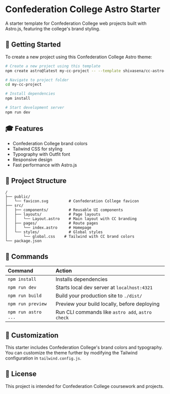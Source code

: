 # Confederation College Astro Starter

A starter template for Confederation College web projects built with Astro.js, featuring the college's brand styling.

## 🚀 Getting Started

To create a new project using this Confederation College Astro theme:

```bash
# Create a new project using this template
npm create astro@latest my-cc-project -- --template shivasena/cc-astro-confederation-theme

# Navigate to project folder
cd my-cc-project

# Install dependencies
npm install

# Start development server
npm run dev
```

## 🎓 Features

- Confederation College brand colors
- Tailwind CSS for styling
- Typography with Outfit font
- Responsive design
- Fast performance with Astro.js

## 🚀 Project Structure

```text
/
├── public/
│   └── favicon.svg         # Confederation College favicon
├── src/
│   ├── components/         # Reusable UI components
│   ├── layouts/            # Page layouts
│   │   └── Layout.astro    # Main layout with CC branding
│   ├── pages/              # Route pages
│   │   └── index.astro     # Homepage
│   └── styles/             # Global styles
│       └── global.css    # Tailwind with CC brand colors
└── package.json
```

## 🧞 Commands

| Command             | Action                                           |
| :------------------ | :----------------------------------------------- |
| `npm install`       | Installs dependencies                            |
| `npm run dev`       | Starts local dev server at `localhost:4321`      |
| `npm run build`     | Build your production site to `./dist/`          |
| `npm run preview`   | Preview your build locally, before deploying     |
| `npm run astro ...` | Run CLI commands like `astro add`, `astro check` |

## 🔧 Customization

This starter includes Confederation College's brand colors and typography. You can customize the theme further by modifying the Tailwind configuration in `tailwind.config.js`.

## 📝 License

This project is intended for Confederation College coursework and projects.
